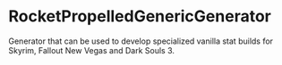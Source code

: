 # RocketPropelledGenericGenerator
Generator that can be used to develop specialized vanilla stat builds for Skyrim, Fallout New Vegas and Dark Souls 3.
